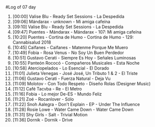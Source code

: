 #Log of 07 day

1. [00:00] Valise Blu - Ready Set Sessions - La Despedida
1. [09:06] Mándarax - unknown - Mi amiga cafeína
1. [09:10] Valise Blu - Ready Set Sessions - La Despedida
1. [09:47] Puentes - Mándarax - Mándarax - 107: Mi amiga cafeína
1. [10:20] Puentes - Cortina de Humo - Cortina de Humo - 129: Cannabisalud 2018
1. [10:45] Caifanes - Caifanes - Matenme Porque Me Muero
1. [10:49] Fobia - Rosa Venus - No Soy Un Buen Perdedor
1. [10:51] Gustavo Cerati - Siempre Es Hoy - Señales Luminosas
1. [10:55] Panteón Rococó - Compañeros Musicales - Esta Noche
1. [10:58] Aterciopelados - Lo Esencial - El Dorado
1. [11:01] Julieta Venegas - José José, Un Tributo 1 & 2 - El Triste
1. [11:06] Gustavo Cerati - Fuerza Natural - Deja Vu
1. [11:09] Molotov - Con Todo Respeto - Diseño Rolas (Designer Music)
1. [11:12] Café Tacvba - Re - El Metro
1. [11:16] Fobia - Lo mejor De-ES - Mundo Feliz
1. [11:21] Zoé - Rocanlover - Sólo
1. [11:22] Snoh Aalegra - Don't Explain - EP - Under The Influence
1. [11:28] Rosie Lowe - Water Came Down - Water Came Down
1. [11:31] Shy Girls - Salt - Trivial Motion
1. [11:36] Dornik - Dornik - Drive
